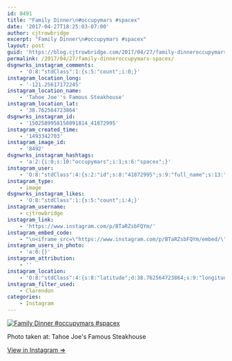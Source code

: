 ```yaml
---
id: 8491
title: "Family Dinner\n#occupymars #spacex"
date: '2017-04-27T18:25:03-07:00'
author: cjtrowbridge
excerpt: "Family Dinner\n#occupymars #spacex"
layout: post
guid: 'https://blog.cjtrowbridge.com/2017/04/27/family-dinneroccupymars-spacex/'
permalink: /2017/04/27/family-dinneroccupymars-spacex/
dsgnwrks_instagram_comments:
    - 'O:8:"stdClass":1:{s:5:"count";i:0;}'
instagram_location_long:
    - '-121.25617172245'
instagram_location_name:
    - 'Tahoe Joe''s Famous Steakhouse'
instagram_location_lat:
    - '38.762564723864'
dsgnwrks_instagram_id:
    - '1502589958158091814_41872995'
instagram_created_time:
    - '1493342703'
instagram_image_id:
    - '8492'
dsgnwrks_instagram_hashtags:
    - 'a:2:{i:0;s:10:"occupymars";i:1;s:6:"spacex";}'
instagram_user:
    - 'O:8:"stdClass":4:{s:2:"id";s:8:"41872995";s:9:"full_name";s:13:"CJ Trowbridge";s:15:"profile_picture";s:96:"https://scontent.cdninstagram.com/t51.2885-19/s150x150/13724650_1188772791164794_142557231_a.jpg";s:8:"username";s:12:"cjtrowbridge";}'
instagram_type:
    - image
dsgnwrks_instagram_likes:
    - 'O:8:"stdClass":1:{s:5:"count";i:4;}'
instagram_username:
    - cjtrowbridge
instagram_link:
    - 'https://www.instagram.com/p/BTaRZsbFQYm/'
instagram_embed_code:
    - "\n<iframe src=\"https://www.instagram.com/p/BTaRZsbFQYm/embed/\" width=\"612\" height=\"710\" frameborder=\"0\" scrolling=\"no\" allowtransparency=\"true\" class=\"insta-image-embed\"></iframe>\n"
instagram_users_in_photo:
    - 'a:0:{}'
instagram_attribution:
    - ''
instagram_location:
    - 'O:8:"stdClass":4:{s:8:"latitude";d:38.762564723864;s:9:"longitude";d:-121.25617172245;s:4:"name";s:29:"Tahoe Joe''s Famous Steakhouse";s:2:"id";i:782767486;}'
instagram_filter_used:
    - Clarendon
categories:
    - Instagram
---
```


[![Family Dinner
#occupymars #spacex](https://blog.cjtrowbridge.com/wp-content/uploads/2017/04/1493342703-1-1.jpg)](https://www.instagram.com/p/BTaRZsbFQYm/)

Photo taken at: Tahoe Joe's Famous Steakhouse

[View in Instagram ⇒](https://www.instagram.com/p/BTaRZsbFQYm/)